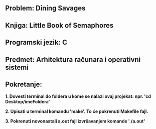 ## Problem: Dining Savages
## Knjiga: Little Book of Semaphores
## Programski jezik: C
## Predmet: Arhitektura računara i operativni sistemi

## Pokretanje:
**1. Dovesti terminal do foldera u kome se nalazi ovaj projekat: npr. 'cd Desktop/imeFoldera'**
   
**2.  Upisati u terminal komandu 'make'. To će pokrenuti Makefile fajl.**
   
**3. Pokrenuti novonastali a.out fajl izvršavanjem komande './a.out'**

